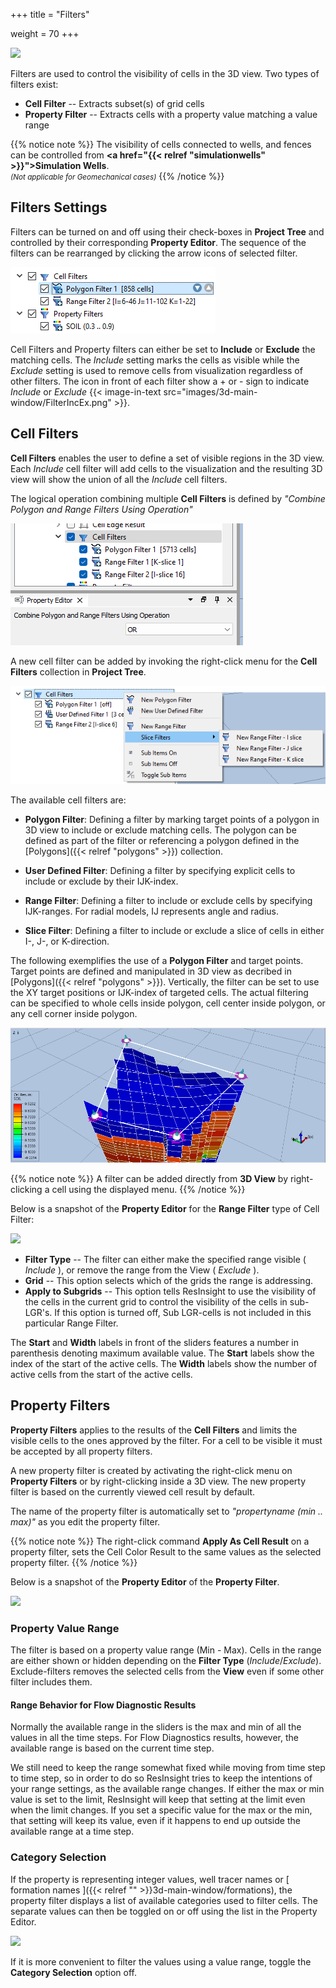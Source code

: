 +++
title = "Filters"

weight = 70
+++

![](/images/3d-main-window/FiltersOverview.png)

Filters are used to control the visibility of cells in the 3D view. Two types of filters exist:

- **Cell Filter** -- Extracts subset(s) of grid cells
- **Property Filter** -- Extracts cells with a property value matching a value range

{{% notice note %}}
The visibility of cells connected to wells, and fences can be controlled from <b> <a href="{{< relref "simulationwells" >}}">Simulation Wells</a></b>.<br> 
<small><i>(Not applicable for Geomechanical cases)</i></small>
{{% /notice %}}

## Filters Settings

Filters can be turned on and off using their check-boxes in **Project Tree** and controlled by their corresponding **Property Editor**. The sequence of the filters can be rearranged by clicking the arrow icons of selected filter.

![](/images/3d-main-window/FiltersInTreeView.png)

Cell Filters and Property filters can either be set to **Include** or **Exclude** the matching cells. 
The *Include* setting marks the cells as visible while the *Exclude* setting is used to remove cells from visualization regardless of other filters. 
The icon in front of each filter show a + or - sign to indicate *Include* or *Exclude* {{< image-in-text src="images/3d-main-window/FilterIncEx.png" >}}.

## Cell Filters
**Cell Filters** enables the user to define a set of visible regions in the 3D view.
Each *Include* cell filter will add cells to the visualization and the resulting 3D view will show the union of all the *Include* cell filters.

The logical operation combining multiple **Cell Filters** is defined by *"Combine Polygon and Range Filters Using Operation"*

![](/images/3d-main-window/cellfilters_combine.png)

A new cell filter can be added by invoking the right-click menu for the **Cell Filters** collection in **Project Tree**. 

![](/images/3d-main-window/CellFilterTypes.png)

The available cell filters are:

- **Polygon Filter**: Defining a filter by marking target points of a polygon in 3D view to include or exclude matching cells. The polygon can be defined as part of the filter or referencing a polygon defined in the [Polygons]({{< relref "polygons" >}}) collection.

- **User Defined Filter**: Defining a filter by specifying explicit cells to include or exclude by their IJK-index.

- **Range Filter**: Defining a filter to include or exclude cells by specifying IJK-ranges. For radial models, IJ represents angle and radius.

- **Slice Filter**: Defining a filter to include or exclude a slice of cells in either I-, J-, or K-direction.

The following exemplifies the use of a **Polygon Filter** and target points. Target points are defined and manipulated in 3D view as decribed in [Polygons]({{< relref "polygons" >}}). Vertically, the filter can be set to use the XY target positions or IJK-index of targeted cells. The actual filtering can be specified to whole cells inside polygon, cell center inside polygon, or any cell corner inside polygon.

![](/images/3d-main-window/CellFilter_Polygon.png)

{{% notice note %}}
A filter can be added directly from <b>3D View</b> by right-clicking a cell using the displayed menu. 
{{% /notice %}}

Below is a snapshot of the **Property Editor** for the **Range Filter** type of Cell Filter:

![](/images/3d-main-window/RangeFilterProperties.png)

 - **Filter Type** -- The filter can either make the specified range visible ( *Include* ), or remove the range from the View ( *Exclude* ).
 - **Grid** --  This option selects which of the grids the range is addressing.
 - **Apply to Subgrids** -- This option tells ResInsight to use the visibility of the cells in the current grid to control the visibility of the cells in sub-LGR's. If this option is turned off, Sub LGR-cells is not included in this particular Range Filter.  
 
The **Start** and **Width** labels in front of the sliders features a number in parenthesis denoting maximum available value.
The **Start** labels show the index of the start of the active cells.
The **Width** labels show the number of active cells from the start of the active cells.

## Property Filters

**Property Filters** applies to the results of the **Cell Filters** and limits the visible cells to the ones approved by the filter. For a cell to be visible it must be accepted by all property filters. 

A new property filter is created by activating the right-click menu on **Property Filters** or by right-clicking inside a 3D view. The new property filter is based on the currently viewed cell result by default. 

The name of the property filter is automatically set to *"propertyname (min .. max)"* as you edit the property filter.

{{% notice note %}}
The right-click command <b>Apply As Cell Result</b> on a property filter, sets the Cell Color Result to the same values as the selected property filter.
{{% /notice %}}

Below is a snapshot of the **Property Editor** of the **Property Filter**.
  
![](/images/3d-main-window/PropertyFilterProperties.png)

### Property Value Range
The filter is based on a property value range (Min - Max). Cells in the range are either shown or hidden depending on the **Filter Type** (*Include*/*Exclude*). Exclude-filters removes the selected cells from the **View** even if some other filter includes them.

#### Range Behavior for Flow Diagnostic Results
Normally the available range in the sliders is the max and min of all the values in all the time steps. For Flow Diagnostics results, however, the available range is based on the current time step. 

We still need to keep the range somewhat fixed while moving from time step to time step, so in order to do so ResInsight tries to keep the intentions of your range settings, as the available range changes. If either the max or min value is set to the limit, ResInsight will keep that setting at the limit even when the limit changes. If you set a specific value for the max or the min, that setting will keep its value, even if it happens to end up outside the available range at a time step.   

### Category Selection
If the property is representing integer values, well tracer names or [ formation names ]({{< relref "" >}}3d-main-window/formations), the property filter displays a list of available categories used to filter cells. The separate values can then be toggled on or off using the list in the Property Editor.

![](/images/3d-main-window/PropertyFilterWithCategories.png)

If it is more convenient to filter the values using a value range, toggle the **Category Selection** option off.

